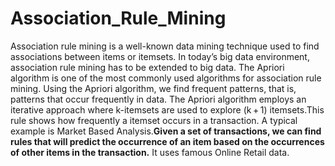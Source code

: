 # Association_Rule_Mining
Association rule mining is a well-known data mining technique used to find associations between items or itemsets. In today’s big data environment, association rule mining has to be extended to big data. The Apriori algorithm is one of the most commonly used algorithms for association rule mining. Using the Apriori algorithm, we find frequent patterns, that is, patterns that occur frequently in data. The Apriori algorithm employs an iterative approach where k-itemsets are used to explore (k + 1) itemsets.This rule shows how frequently a itemset occurs in a transaction. A typical example is Market Based Analysis.**Given a set of transactions, we can find rules that will predict the occurrence of an item based on the occurrences of other items in the transaction.**
It uses famous Online Retail data. 
